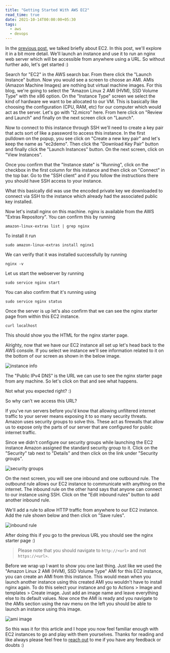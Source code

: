 ```yaml
---
title: "Getting Started With AWS EC2"
read_time: true
date: 2021-10-14T00:00:00+05:30
tags:
  - aws
  - devops
---
```


In the [previous post](/posts/2021-10-02-introduction-to-aws-iaas/), we talked briefly about EC2. In this post, we'll explore it in a bit more detail. We'll launch an instance and use it to run an nginx web server which will be accessible from anywhere using a URL. So without further ado, let's get started :)


Search for "EC2" in the AWS search bar. From there click the "Launch Instance" button. Now you would see a screen to choose an AMI. AMIs (Amazon Machine Images) are nothing but virtual machine images. For this blog, we're going to select the "Amazon Linux 2 AMI (HVM), SSD Volume Type" with the x86 option. On the "Instance Type" screen we select the kind of hardware we want to be allocated to our VM. This is basically like choosing the configuration (CPU, RAM, etc) for our computer which would act as the server. Let's go with "t2.micro" here. From here click on "Review and Launch" and finally on the next screen click on "Launch". 

Now to connect to this instance through SSH we'll need to create a key pair that acts sort of like a password to access this instance. In the first pulldown on the popup, you see click on "Create a new key pair" and let's keep the name as "ec2demo". Then click the "Download Key Pair" button and finally click the "Launch Instances" button.  On the next screen, click on "View Instances". 

Once you confirm that the "Instance state" is "Running", click on the checkbox in the first column for this instance and then click on "Connect" in the top bar. Go to the "SSH client" and if you follow the instructions there you should have SSH access to your instance. 

What this basically did was use the encoded private key we downloaded to connect via SSH to the instance which already had the associated public key installed. 

Now let's install nginx on this machine. nginx is available from the AWS "Extras Repository". You can confirm this by running

```
amazon-linux-extras list | grep nginx
```

To install it run 
```
sudo amazon-linux-extras install nginx1
```

We can verify that it was installed successfully by running 

```
nginx -v
```
Let us start the webserver by running 

```
sudo service nginx start
```

You can also confirm that it's running using 
```
sudo service nginx status
```

Once the server is up let's also confirm that we can see the nginx starter page from within this EC2 instance. 

```
curl localhost
```

This should show you the HTML for the nginx starter page. 

Alrighty, now that we have our EC2 instance all set up let's head back to the AWS console. If you select we instance we'll see information related to it on the bottom of our screen as shown in the below image.


![instance info](/2021-10-14-1.png)


The "Public IPv4 DNS" is the URL we can use to see the nginx starter page from any machine. So let's click on that and see what happens. 

Not what you expected right? :)

So why can't we access this URL? 

If you've run servers before you'd know that allowing unfiltered internet traffic to your server means exposing it to so many security threats. Amazon uses security groups to solve this. These act as firewalls that allow us to expose only the parts of our server that are configured for public internet traffic. 

Since we didn't configure our security groups while launching the EC2 instance Amazon assigned the standard security group to it. Click on the "Security" tab next to "Details" and then click on the link under "Security groups". 

![security groups](/2021-10-14-2.png)

On the next screen, you will see one inbound and one outbound rule. The outbound rule allows our EC2 instance to communicate with anything on the internet. The inbound rule on the other hand says that anyone can connect to our instance using SSH. Click on the "Edit inbound rules" button to add another inbound rule. 

We'll add a rule to allow HTTP traffic from anywhere to our EC2 instance. Add the rule shown below and then click on "Save rules". 

![inbound rule](/2021-10-14-3.png)

After doing this if you go to the previous URL you should see the nginx starter page :)


> Please note that you should navigate to `http://<url>` and not `https://<url>`.

Before we wrap up I want to show you one last thing. Just like we used the "Amazon Linux 2 AMI (HVM), SSD Volume Type" AMI for this EC2 instance, you can create an AMI from this instance. This would mean when you launch another instance using this created AMI you wouldn't have to install nginx again. To do this select your instance and go to Actions > Image and templates > Create image. Just add an image name and leave everything else to its default values. Now once the AMI is ready and you navigate to the AMIs section using the nav menu on the left you should be able to launch an instance using this image.


![ami image](/2021-10-14-4.png)


So this was it for this article and I hope you now feel familiar enough with EC2 instances to go and play with them yourselves. Thanks for reading and like always please feel free to [reach out](https://arshsharma.com/) to me if you have any feedback or doubts :)